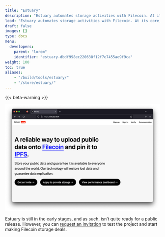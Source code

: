 ```yaml
---
title: "Estuary"
description: "Estuary automates storage activities with Filecoin. At its core, Estuary is a simple IPFS node that integrates a minimal Filecoin client library. It is an open-source project built by the Application Research Group."
lead: "Estuary automates storage activities with Filecoin. At its core, Estuary is a simple IPFS node that integrates a minimal Filecoin client library. It is an open-source project built by the [Application Research Group](https://arg.protocol.ai/), and is available at [github.com/application-research/estuary](https://github.com/application-research/estuary)."
draft: false
images: []
type: docs
menu:
  developers:
    parent: "lorem"
    identifier: "estuary-dbdf998ec220638f12f7e7455ae9f9ca"
weight: 100
toc: true
aliases:
    - "/build/tools/estuary/"
    - "/store/estuary/"
---
```


{{< beta-warning >}}

![The Estuary.tech website homepage.](estuary-homepage.png)

Estuary is still in the early stages, and as such, isn’t quite ready for a public release. However, you can [request an invitation](https://docs.estuary.tech/get-invite-key) to test the project and start making Filecoin storage deals.
